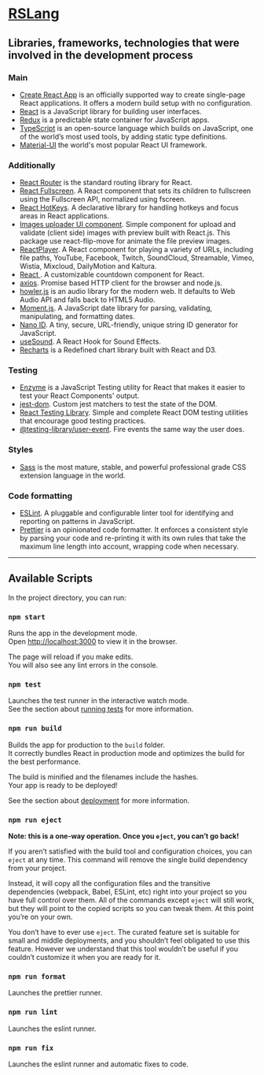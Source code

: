 # [RSLang](https://github.com/rolling-scopes-school/tasks/blob/master/tasks/react/react-rslang.md)

## Libraries, frameworks, technologies that were involved in the development process

### Main

* [Create React App](https://create-react-app.dev/docs/getting-started/) is an officially supported way to create single-page React applications. It offers a modern build setup with no configuration.
* [React](https://ru.reactjs.org/docs/getting-started.html) is a JavaScript library for building user interfaces.
* [Redux](https://redux.js.org/introduction/getting-started) is a predictable state container for JavaScript apps.
* [TypeScript](https://www.typescriptlang.org/) is an open-source language which builds on JavaScript, one of the world’s most used tools, by adding static type definitions.
* [Material-UI](https://material-ui.com/ru/getting-started/installation/) the world's most popular React UI framework.

### Additionally

* [React Router](https://reactrouter.com/web/guides/quick-start) is the standard routing library for React.
* [React Fullscreen](https://www.npmjs.com/package/react-full-screen). A React component that sets its children to fullscreen using the Fullscreen API, normalized using fscreen.
* [React HotKeys](https://www.npmjs.com/package/react-hotkeys). A declarative library for handling hotkeys and focus areas in React applications.
* [Images uploader UI component](https://www.npmjs.com/package/react-images-upload). Simple component for upload and validate (client side) images with preview built with React.js. This package use react-flip-move for animate the file preview images.
* [ReactPlayer](https://www.npmjs.com/package/react-player). A React component for playing a variety of URLs, including file paths, YouTube, Facebook, Twitch, SoundCloud, Streamable, Vimeo, Wistia, Mixcloud, DailyMotion and Kaltura.
* [React <Countdown />](https://www.npmjs.com/package/react-countdown). A customizable countdown component for React.
* [axios](https://www.npmjs.com/package/axios). Promise based HTTP client for the browser and node.js.
* [howler.js](https://www.npmjs.com/package/howler) is an audio library for the modern web. It defaults to Web Audio API and falls back to HTML5 Audio.
* [Moment.js](https://www.npmjs.com/package/moment). A JavaScript date library for parsing, validating, manipulating, and formatting dates.
* [Nano ID](https://www.npmjs.com/package/nanoid). A tiny, secure, URL-friendly, unique string ID generator for JavaScript.
* [useSound](https://www.npmjs.com/package/use-sound). A React Hook for Sound Effects.
* [Recharts](https://www.npmjs.com/package/recharts) is a Redefined chart library built with React and D3.

### Testing

* [Enzyme](https://www.npmjs.com/package/enzyme) is a JavaScript Testing utility for React that makes it easier to test your React Components' output.
* [jest-dom](https://www.npmjs.com/package/@testing-library/jest-dom). Custom jest matchers to test the state of the DOM.
* [React Testing Library](https://www.npmjs.com/package/@testing-library/react). Simple and complete React DOM testing utilities that encourage good testing practices.
* [@testing-library/user-event](https://www.npmjs.com/package/@testing-library/user-event). Fire events the same way the user does.
 
### Styles

* [Sass](https://sass-lang.com/) is the most mature, stable, and powerful professional grade CSS extension language in the world.

### Code formatting

* [ESLint](https://eslint.org/). A pluggable and configurable linter tool for identifying and reporting on patterns in JavaScript.
* [Prettier](https://prettier.io/) is an opinionated code formatter. It enforces a consistent style by parsing your code and re-printing it with its own rules that take the maximum line length into account, wrapping code when necessary.

***

## Available Scripts

In the project directory, you can run:

### `npm start`

Runs the app in the development mode.\
Open [http://localhost:3000](http://localhost:3000) to view it in the browser.

The page will reload if you make edits.\
You will also see any lint errors in the console.

### `npm test`

Launches the test runner in the interactive watch mode.\
See the section about [running tests](https://facebook.github.io/create-react-app/docs/running-tests) for more information.

### `npm run build`

Builds the app for production to the `build` folder.\
It correctly bundles React in production mode and optimizes the build for the best performance.

The build is minified and the filenames include the hashes.\
Your app is ready to be deployed!

See the section about [deployment](https://facebook.github.io/create-react-app/docs/deployment) for more information.

### `npm run eject`

**Note: this is a one-way operation. Once you `eject`, you can’t go back!**

If you aren’t satisfied with the build tool and configuration choices, you can `eject` at any time. This command will remove the single build dependency from your project.

Instead, it will copy all the configuration files and the transitive dependencies (webpack, Babel, ESLint, etc) right into your project so you have full control over them. All of the commands except `eject` will still work, but they will point to the copied scripts so you can tweak them. At this point you’re on your own.

You don’t have to ever use `eject`. The curated feature set is suitable for small and middle deployments, and you shouldn’t feel obligated to use this feature. However we understand that this tool wouldn’t be useful if you couldn’t customize it when you are ready for it.

### `npm run format`

Launches the prettier runner.

### `npm run lint`

Launches the eslint runner.

### `npm run fix`

Launches the eslint runner and automatic fixes to code.
